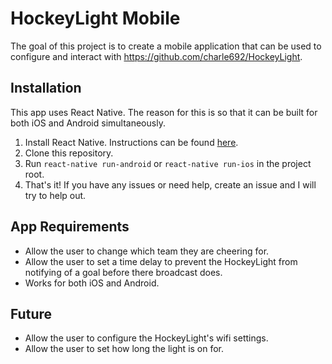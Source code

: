 # HockeyLight Mobile
The goal of this project is to create a mobile application that can be used to configure and interact with https://github.com/charle692/HockeyLight.

## Installation
This app uses React Native. The reason for this is so that it can be built for both iOS and Android simultaneously.

1. Install React Native. Instructions can be found [here](https://facebook.github.io/react-native/docs/getting-started.html).
2. Clone this repository.
3. Run `react-native run-android` or `react-native run-ios` in the project root.
4. That's it! If you have any issues or need help, create an issue and I will try to help out.

## App Requirements
 - Allow the user to change which team they are cheering for.
 - Allow the user to set a time delay to prevent the HockeyLight from notifying of a goal before there broadcast does.
 - Works for both iOS and Android.

## Future
 - Allow the user to configure the HockeyLight's wifi settings.
 - Allow the user to set how long the light is on for.

